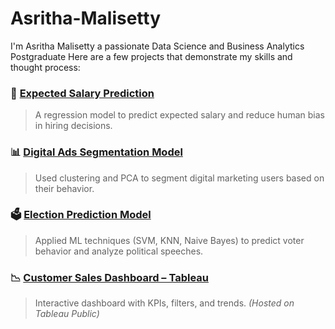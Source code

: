 # Asritha-Malisetty
I'm Asritha Malisetty a passionate Data Science and Business Analytics Postgraduate
Here are a few projects that demonstrate my skills and thought process:

### 🧾 [Expected Salary Prediction](https://github.com/AsrithaMalisetty/HR-Data)
> A regression model to predict expected salary and reduce human bias in hiring decisions.

### 📊 [Digital Ads Segmentation Model](https://github.com/asritha-malisetty/digital-ads-segmentation)
> Used clustering and PCA to segment digital marketing users based on their behavior.

### 🗳️ [Election Prediction Model](https://github.com/asritha-malisetty/election-prediction)
> Applied ML techniques (SVM, KNN, Naive Bayes) to predict voter behavior and analyze political speeches.

### 📉 [Customer Sales Dashboard – Tableau](https://public.tableau.com/app/profile/your-username/viz/CustomerSalesDashboard/MainDashboard)
> Interactive dashboard with KPIs, filters, and trends. *(Hosted on Tableau Public)*

